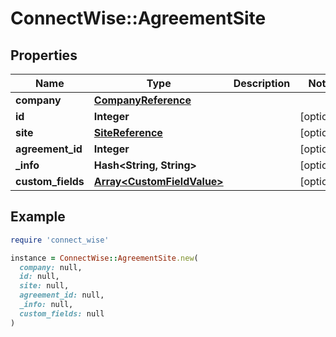 # ConnectWise::AgreementSite

## Properties

| Name | Type | Description | Notes |
| ---- | ---- | ----------- | ----- |
| **company** | [**CompanyReference**](CompanyReference.md) |  |  |
| **id** | **Integer** |  | [optional] |
| **site** | [**SiteReference**](SiteReference.md) |  | [optional] |
| **agreement_id** | **Integer** |  | [optional] |
| **_info** | **Hash&lt;String, String&gt;** |  | [optional] |
| **custom_fields** | [**Array&lt;CustomFieldValue&gt;**](CustomFieldValue.md) |  | [optional] |

## Example

```ruby
require 'connect_wise'

instance = ConnectWise::AgreementSite.new(
  company: null,
  id: null,
  site: null,
  agreement_id: null,
  _info: null,
  custom_fields: null
)
```

